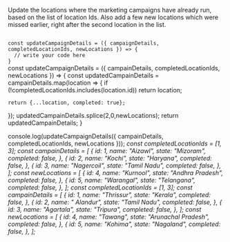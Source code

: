 Update the locations where the marketing campaigns have already run, based on the list of location Ids. Also add a few new locations which were missed earlier, right after the second location in the list.

<codeblock language="javascript" type="exercise" testMode="multipleInput">
<code>
const updateCampaignDetails = ({ campaignDetails, completedLocationIds, newLocations }) => {
  // write your code here
}
</code>

<solution>
const updateCampaignDetails = ({ campainDetails, completedLocationIds, newLocations }) => {
  const updatedCampainDetails = campainDetails.map(location => {
    if (!completedLocationIds.includes(location.id))
      return location;

    return {...location, completed: true};
  });
  updatedCampainDetails.splice(2,0,newLocations);
  return updatedCampainDetails;
}
</solution>

<testcases>
<caller>
console.log(updateCampaignDetails({ campainDetails, completedLocationIds, newLocations }));
</caller>
<testcase>
<i>
const completedLocationIds = [1, 3];
const campainDetails = [
  {
    id: 1,
    name: "Aizawl",
    state: "Mizoram",
    completed: false,
  },
  {
    id: 2,
    name: "Kochi",
    state: "Haryana",
    completed: false,
  },
  {
    id: 3,
    name: "Nagercoil",
    state: "Tamil Nadu",
    completed: false,
  },
];
const newLocations = [
  {
    id: 4,
    name: "Kurnool",
    state: "Andhra Pradesh",
    completed: false,
  },
  {
    id: 5,
    name: "Warangal",
    state: "Telangana",
    completed: false,
  },
];
</i>
</testcase>
<testcase>
<i>
const completedLocationIds = [1, 3];
const campainDetails = [
  {
    id: 1,
    name: "Thrissur",
    state: "Kerala",
    completed: false,
  },
  {
    id: 2,
    name: "	Alandur",
    state: "Tamil Nadu",
    completed: false,
  },
  {
    id: 3,
    name: "Agartala",
    state: "Tripura",
    completed: false,
  },
];
const newLocations = [
  {
    id: 4,
    name: "Tawang",
    state: "Arunachal Pradesh",
    completed: false,
  },
  {
    id: 5,
    name: "Kohima",
    state: "Nagaland",
    completed: false,
  },
];
</i>
</testcase>
</testcases>
</codeblock>